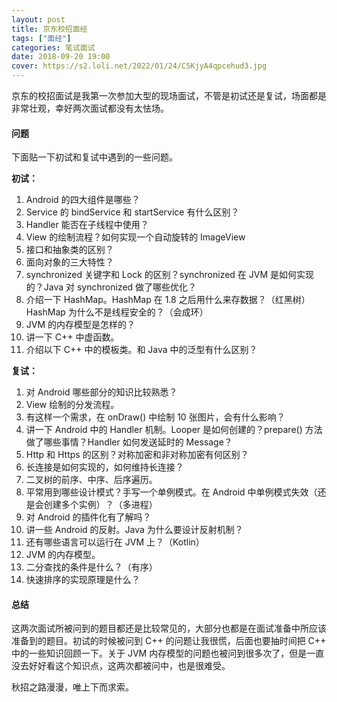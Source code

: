 ```yaml
---
layout: post
title: 京东校招面经
tags: ["面经"]
categories: 笔试面试
date: 2018-09-20 19:00
cover: https://s2.loli.net/2022/01/24/C5KjyA4qpcehud3.jpg
---
```

京东的校招面试是我第一次参加大型的现场面试，不管是初试还是复试，场面都是非常壮观，幸好两次面试都没有太怯场。

#### 问题

下面贴一下初试和复试中遇到的一些问题。

**初试：**

1. Android 的四大组件是哪些？
2. Service 的 bindService 和 startService 有什么区别？
3. Handler 能否在子线程中使用？
4. View 的绘制流程？如何实现一个自动旋转的 ImageView
5. 接口和抽象类的区别？
6. 面向对象的三大特性？
7. synchronized 关键字和 Lock 的区别？synchronized 在 JVM 是如何实现的？Java 对 synchronized 做了哪些优化？
8. 介绍一下 HashMap。HashMap 在 1.8 之后用什么来存数据？（红黑树）HashMap 为什么不是线程安全的？（会成环）
9. JVM 的内存模型是怎样的？
10. 讲一下 C++ 中虚函数。
11. 介绍以下 C++ 中的模板类。和 Java 中的泛型有什么区别？

**复试：**

1. 对 Android 哪些部分的知识比较熟悉？
2. View 绘制的分发流程。
3. 有这样一个需求，在 onDraw() 中绘制 10 张图片，会有什么影响？
4. 讲一下 Android 中的 Handler 机制。Looper 是如何创建的？prepare() 方法做了哪些事情？Handler 如何发送延时的 Message？
5. Http 和 Https 的区别？对称加密和非对称加密有何区别？
6. 长连接是如何实现的，如何维持长连接？
7. 二叉树的前序、中序、后序遍历。
8. 平常用到哪些设计模式？手写一个单例模式。在 Android 中单例模式失效（还是会创建多个实例）？（多进程）
9. 对 Android 的插件化有了解吗？
10. 讲一些 Android 的反射。Java 为什么要设计反射机制？
11. 还有哪些语言可以运行在 JVM 上？（Kotlin）
12. JVM 的内存模型。
13. 二分查找的条件是什么？（有序）
14. 快速排序的实现原理是什么？

#### 总结

这两次面试所被问到的题目都还是比较常见的，大部分也都是在面试准备中所应该准备到的题目。初试的时候被问到 C++ 的问题让我很慌，后面也要抽时间把 C++ 中的一些知识回顾一下。关于 JVM 内存模型的问题也被问到很多次了，但是一直没去好好看这个知识点，这两次都被问中，也是很难受。

秋招之路漫漫，唯上下而求索。